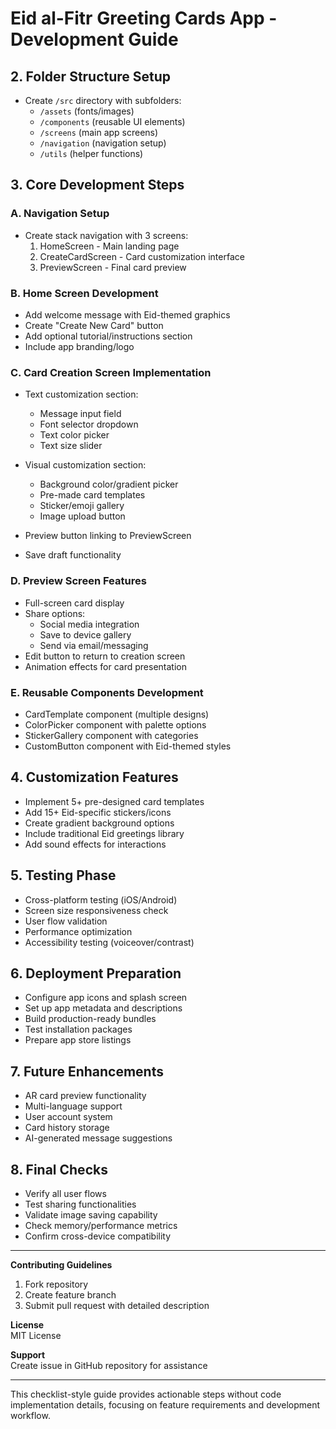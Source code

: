 
# Eid al-Fitr Greeting Cards App - Development Guide

## 2. Folder Structure Setup
- Create `/src` directory with subfolders:
  - `/assets` (fonts/images)
  - `/components` (reusable UI elements)
  - `/screens` (main app screens)
  - `/navigation` (navigation setup)
  - `/utils` (helper functions)

## 3. Core Development Steps

### A. Navigation Setup
- Create stack navigation with 3 screens:
  1. HomeScreen - Main landing page
  2. CreateCardScreen - Card customization interface
  3. PreviewScreen - Final card preview

### B. Home Screen Development
- Add welcome message with Eid-themed graphics
- Create "Create New Card" button
- Add optional tutorial/instructions section
- Include app branding/logo

### C. Card Creation Screen Implementation
- Text customization section:
  - Message input field
  - Font selector dropdown
  - Text color picker
  - Text size slider

- Visual customization section:
  - Background color/gradient picker
  - Pre-made card templates
  - Sticker/emoji gallery
  - Image upload button

- Preview button linking to PreviewScreen
- Save draft functionality

### D. Preview Screen Features
- Full-screen card display
- Share options:
  - Social media integration
  - Save to device gallery
  - Send via email/messaging
- Edit button to return to creation screen
- Animation effects for card presentation

### E. Reusable Components Development
- CardTemplate component (multiple designs)
- ColorPicker component with palette options
- StickerGallery component with categories
- CustomButton component with Eid-themed styles

## 4. Customization Features
- Implement 5+ pre-designed card templates
- Add 15+ Eid-specific stickers/icons
- Create gradient background options
- Include traditional Eid greetings library
- Add sound effects for interactions

## 5. Testing Phase
- Cross-platform testing (iOS/Android)
- Screen size responsiveness check
- User flow validation
- Performance optimization
- Accessibility testing (voiceover/contrast)

## 6. Deployment Preparation
- Configure app icons and splash screen
- Set up app metadata and descriptions
- Build production-ready bundles
- Test installation packages
- Prepare app store listings

## 7. Future Enhancements
- AR card preview functionality
- Multi-language support
- User account system
- Card history storage
- AI-generated message suggestions

## 8. Final Checks
- Verify all user flows
- Test sharing functionalities
- Validate image saving capability
- Check memory/performance metrics
- Confirm cross-device compatibility

---

**Contributing Guidelines**  
1. Fork repository  
2. Create feature branch  
3. Submit pull request with detailed description  

**License**  
MIT License

**Support**  
Create issue in GitHub repository for assistance

--- 

This checklist-style guide provides actionable steps without code implementation details, focusing on feature requirements and development workflow.